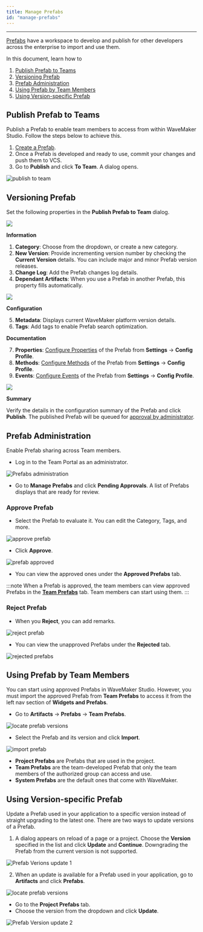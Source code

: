 ```yaml
---
title: Manage Prefabs
id: "manage-prefabs"
---
```

---

[Prefabs](/learn/app-development/custom-widgets/prefabs-overview) have a workspace to develop and publish for other developers across the enterprise to import and use them.

In this document, learn how to

1. [Publish Prefab to Teams](#publish-prefab-to-teams)
2. [Versioning Prefab](#versioning-prefab)
3. [Prefab Administration](#prefab-administration)
4. [Using Prefab by Team Members](#using-prefab-by-team-members)
5. [Using Version-specific Prefab](#using-version-specific-prefab)

## Publish Prefab to Teams

Publish a Prefab to enable team members to access from within WaveMaker Studio. Follow the steps below to achieve this.

1. [Create a Prefab](/learn/app-development/custom-widgets/creating-prefabs).
2. Once a Prefab is developed and ready to use, commit your changes and push them to VCS.
2. Go to **Publish** and click **To Team**. A dialog opens.

![publish to team](/learn/assets/prefab-publish-to-team.png)

## Versioning Prefab

Set the following properties in the **Publish Prefab to Team** dialog.

![](/learn/assets/publish-to-team-version.png)

**Information**

1. **Category**: Choose from the dropdown, or create a new category.
2. **New Version**: Provide incrementing version number by checking the **Current Version** details. You can include major and minor Prefab version releases.
3. **Change Log**: Add the Prefab changes log details.
4. **Dependant Artifacts**: When you use a Prefab in another Prefab, this property fills automatically.

![](/learn/assets/manage-prefabs-add-tags.png)

**Configuration**

5. **Metadata**: Displays current WaveMaker platform version details.
6. **Tags**: Add tags to enable Prefab search optimization.

**Documentation**

7. **Properties**: [Configure Properties](/learn/app-development/custom-widgets/creating-prefabs#properties) of the Prefab from **Settings** -> **Config Profile**.
8. **Methods**: [Configure Methods](/learn/app-development/custom-widgets/creating-prefabs#methods) of the Prefab from **Settings** -> **Config Profile**.
9. **Events**: [Configure Events](/learn/app-development/custom-widgets/creating-prefabs#events) of the Prefab from **Settings** -> **Config Profile**.

![](/learn/assets/publish-prefab.png)

**Summary**

Verify the details in the configuration summary of the Prefab and click **Publish**. The published Prefab will be queued for [approval by administrator](#prefab-administration). 

## Prefab Administration

Enable Prefab sharing across Team members.

- Log in to the Team Portal as an administrator.

![Prefabs administration](/learn/assets/admin-prefabs.png)

- Go to **Manage Prefabs** and click **Pending Approvals**. A list of Prefabs displays that are ready for review.

### Approve Prefab

- Select the Prefab to evaluate it. You can edit the Category, Tags, and more. 

![approve prefab](/learn/assets/approve-prefab.png)

- Click **Approve**. 

![prefab approved](/learn/assets/prefab-approved.png)

- You can view the approved ones under the **Approved Prefabs** tab.

:::note
When a Prefab is approved, the team members can view approved Prefabs in the **[Team Prefabs](/learn/teams/manage-prefabs#using-prefab-by-team-members)** tab. Team members can start using them.
:::

### Reject Prefab

- When you **Reject**, you can add remarks. 

![reject prefab](/learn/assets/reject-prefab.png)

- You can view the unapproved Prefabs under the **Rejected** tab.

![rejected prefabs](/learn/assets/prefab-rejected.png)

## Using Prefab by Team Members

You can start using approved Prefabs in WaveMaker Studio. However, you must import the approved Prefab from **Team Prefabs** to access it from the left nav section of **Widgets and Prefabs**. 

- Go to **Artifacts** -> **Prefabs** -> **Team Prefabs**.

![locate prefab versions](/learn/assets/artifacts-prefabs.png)

- Select the Prefab and its version and click **Import**.

![import prefab](/learn/assets/import-prefab.png)

- **Project Prefabs** are Prefabs that are used in the project.
- **Team Prefabs** are the team-developed Prefab that only the team members of the authorized group can access and use. 
- **System Prefabs** are the default ones that come with WaveMaker.

## Using Version-specific Prefab

Update a Prefab used in your application to a specific version instead of straight upgrading to the latest one. There are two ways to update versions of a Prefab. 

1. A dialog appears on reload of a page or a project. Choose the **Version** specified in the list and click **Update** and **Continue**. Downgrading the Prefab from the current version is not supported.

![Prefab Verions update 1](/learn/assets/update-prefab-choose-version-on-page-load.png)

2. When an update is available for a Prefab used in your application, go to **Artifacts** and click **Prefabs**.

![locate prefab versions](/learn/assets/artifacts-prefabs.png)

- Go to the **Project Prefabs** tab. 
- Choose the version from the dropdown and click **Update**.

![Prefab Version update 2](/learn/assets/artifact-prefab-choose-version.png)